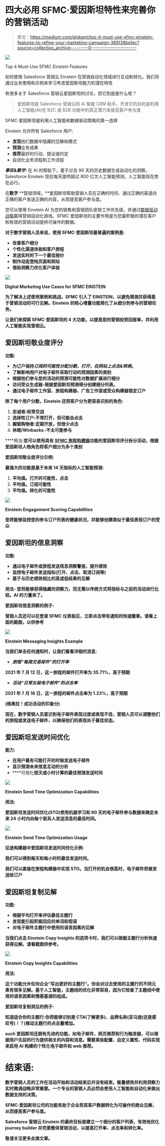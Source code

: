 # 四大必用 SFMC·爱因斯坦特性来完善你的营销活动

> 原文：<https://medium.com/globant/top-4-must-use-sfmc-einstein-features-to-refine-your-marketing-campaign-365f38be1ec?source=collection_archive---------0----------------------->

![](img/ad8a4d243847ed7cb27577ed34272db0.png)

Top 4 Must-Use SFMC Einstein Features

如何使用 Salesforce 营销云 Einstein 在营销自动化领域进行互动和转化。我们将通过业务使用和示例来学习考虑爱因斯坦能力的潜在特性

有很多关于 Salesforce 营销云爱因斯坦的讨论，但它到底是什么呢？

> 爱因斯坦是 Salesforce 营销云的 AI 智能 CRM 助手。开发它的目的是利用人工智能(AI)在 B2C 或 B2B 功能中的真正潜力来提高客户参与度

SFMC·爱因斯坦是利用人工智能和数据驱动策略的第一选择

Einstein 允许所有 Salesforce 用户:

*   **发现**他们数据中隐藏的见解和模式
*   **预测**业务成果
*   **推荐**最好的行动、提议或约定
*   自动化业务流程和工作流程

***事实&数字:*** 在 AI 的帮助下，基于过去 90 天的历史数据生成自动化的洞察。Salesforce Einstein 现在每天提供超过 800 亿次人工智能预测。人工智能现在势在必行。

在**数字** **营销领域，**爱因斯坦帮助营销人员在正确的时间、通过正确的渠道向正确的客户发送正确的内容，从而提高客户参与度。

您可以使用 Einstein AI 为您的销售和营销团队安排工作优先级，并通过[数据驱动战略](/globant/how-to-win-the-marketing-automation-game-with-a-data-driven-strategy-de14240ef972)赢得营销自动化游戏。SFMC·爱因斯坦的主要作用是为您最积极的潜在客户和有效的营销活动提供可操作的数据。

**对于数字营销人员来说，使用 SFMC·爱因斯坦最普遍的案例是:**

*   **改善客户细分**
*   **个性化渠道体验和客户旅程**
*   **发送实时的下一个最佳报价**
*   **制作动态登陆页面和网站**
*   **借助洞察力优化客户体验**

**![](img/0a9a203934ffc00dad18de9afc7426fc.png)**

**Digital Marketing Use Cases for SFMC EINSTEIN**

**为了解决上述使用案例和挑战，SFMC 引入了 EINSTEIN，以避免猜测并获得基于营销活动的可行见解。Einstein 的核心增量功能简化了从细分到参与的营销任务。**

**让我们来探索 SFMC·爱因斯坦的 4 大功能，以提高您的营销投资回报率，并利用人工智能实现营销云。**

## **爱因斯坦敬业度评分**

****功能:****

*   **为订户保持*订阅的可能性分配分数，打开，在网站上点击&转换*。**
*   **了解影响用户对电子邮件采取行动的预测因素的类别**
*   **根据他们参与您的活动的预测可能性对数据扩展进行细分**
*   **访问受众生成器-根据爱因斯坦预测得分创建细分列表。**
*   **通过电子邮件工作室、旅程构建器、广告工作室或受众构建器锁定订户**

**除了每个用户分数，Einstein 还将客户分为更容易识别的角色:**

1.  ****忠诚者**:经常交战**
2.  ****选择性订户**:不常打开，但可能会点击**
3.  **橱窗购物者:定期开放，但很少点击**
4.  **休眠/Winbacks :不太可能参与**

****用法:**您可以使用具有 [SFMC 旅程构建器](/globant/leverage-automation-technology-guide-to-salesforce-marketing-cloud-d02d38c6f50e)功能的爱因斯坦评分拆分活动，根据爱因斯坦人物角色将客户细分为多个类别**

****爱因斯坦敬业度评分示例:****

**最强大的功能是基于未来 14 天指标的人工智能预测:**

1.  **平均值。打开的可能性，点击**
2.  **平均值。订阅可能性**
3.  **平均值。转化的可能性**

**![](img/e77b78faf5077391668b5a8916fd6d56.png)**

**Einstein Engagement Scoring Capabilities**

**您将能够监控您的参与订户列表的健康状况，并能够创建类似于最佳表现订户的受众**

## ****爱因斯坦的信息洞察****

****功能:****

*   **通过电子邮件或旅程发送信息洞察警报，提升绩效**
*   **监控电子邮件发送指标(打开、点击、取消订阅等)**
*   **基于与历史绩效相比的高或低结果的见解**

****用法-** 您将能够获得隐藏的洞察力，而无需以传统方式将指标与之前的活动进行比较。AI 的力量来了。**

****爱因斯坦信息洞察的例子**:**

**营销人员还可以在登录 SFMC 仪表板后，立即点击带有通知的快速徽章。请看上面的截图，以供参考**

**![](img/8769628072e9ce920613bb66eb741a19.png)**

****Einstein Messaging Insights Example****

**当我们单击任何通知时，让我们看看详细的消息:**

*   ***旅程“每周交易邮件”的打开率***

**2021 年 7 月 12 日，这一旅程的邮件打开率为 35.71%，高于预期**

*   ***活动“日常女装电子邮件”的点击率***

**2021 年 7 月 16 日，这一旅程的邮件点击率为 1.23%，高于预期**

**(维奥拉！成功活动的印象分)**

**现在，数字营销人员意识到电子邮件表现过度或表现不佳，营销人员可以调整他们的旅程或发送电子邮件，以确保他们的表现处于最佳状态。**

## ****爱因斯坦发送时间优化****

****能力**:**

*   ****在用户最有可能打开的时候发送电子邮件****
*   ****显示预测未来信息互动的分析****
*   ****可视化**按天或小时计算的最佳预测发送时间**

**![](img/b44e9f31892e184a986b4273fb15ce31.png)**

**Einstein Send Time Optimization Capabilities**

****用法:****

**爱因斯坦发送时间优化(STO)使用机器学习和 90 天的电子邮件参与数据来确定未来 24 小时内向每个联系人发送消息的最佳时间。**

**![](img/363e707ce19f826187b9298d65e3769a.png)**

**Einstein Send Time Optimization Usage**

****征途构建器中爱因斯坦发送时间优化示例:****

**我们可以得到每天和每小时的最佳发送时间。**

**我们可以直接在旅程构建器中实现 STO。当打开的机会很高时，电子邮件将被发送给订户**

## ****爱因斯坦复制见解****

****功能**:**

*   **根据平均打开率评估最佳主题行**
*   **发现能引起积极回应的单词和短语**
*   **对电子邮件主题行中使用的语言因素的见解**

**当我们点击 Einstein Copy Insights 的选项卡时，我们可以根据主题行分析快速获得见解。请看截图供参考。**

**![](img/2e1f2a4fdd736292b3987c15f50b70bf.png)**

**Einstein Copy Insights Capabilities**

****用法:****

**这个功能允许任何企业“写出更好的主题行”。你会对过去使用的主题行的不同元素有很多见解。基于人工智能，主题线的优化非常容易，因为它检查了主题线中使用的语言因素和情感基调的组成。**

****爱因斯坦复制洞见的例子:****

**知道适合你的主题行:你将能够识别是 CTA(了解更多)、品牌名称(亚马逊)还是感叹号(！？)推动主题行的点击量增加。**

**such 爱因斯坦还拥有先进的功能，如电子邮件、网页推荐和行为触发器，可以根据用户先前的行为提供相关的内容和消息。需要某些配置、自定义属性、代码实现来启用 AI 构建的个性化电子邮件和 web 推荐。**

# **结束语:**

**数字营销人员的工作在活动开始和活动结束后并没有结束。衡量绩效并利用洞察力实时微调战略非常重要。一个专业的营销人员必然会使用人工智能和自动化来做出数据支持的决策。**

**SFMC·爱因斯坦公司的功能有助于企业将其客户数据转化为可操作的商业见解，从而提高客户参与度。**

**Salesforce 营销云 Einstein 的最终目标是建立一个细分的客户列表，有效地优化 journey builder 并完善整体营销活动，以提高打开率、点击率和转化率。**

**敬请关注更多此类文章。**